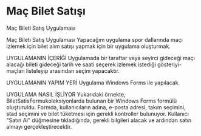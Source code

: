 # Maç Bilet Satışı
Maç Bileti Satış Uygulaması

Maç Bileti Satış Uygulaması
Yapacağım uygulama spor dallarında maçı izlemek için bilet alım satışı yapmak için bir uygulama oluşturmak.

UYGULAMANIN İÇERİĞİ
Uygulamada bir taraftar veya seyirci gideceği maçı alacağı bileti gideceği tarih ve saati seçerek izlemek istediği gösteriyi-maçları listeleyip arasından seçim yapacaktır.

UYGULAMANIN YAPIM YERİ
Uygulama Windows Forms ile yapılacak.

UYGULAMA NASIL İŞLİYOR
Yukarıdaki örnekte, BiletSatisFormukoleksiyonlarda bulunan bir Windows Forms formülü oluşturuldu. Formda, 
kullanıcıların adına, e-posta adresi, takım seçimini, stad seçimini ve bilet tüketmesi için gerekli kontroller bulunuyor.
Kullanıcı "Satın Al" düğmesine tıkladığında, gerekli bilgileri alacak ve ardından satın almayı gerçekleştirecektir.

